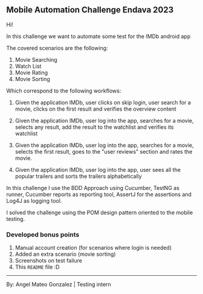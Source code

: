 ## **Mobile Automation Challenge Endava 2023**
Hi!

In this challenge we want to automate some test for the IMDb android app

The covered scenarios are the following:
1. Movie Searching
2. Watch List
3. Movie Rating 
4. Movie Sorting

Which correspond to the following workflows:

1. Given the application IMDb, user clicks on skip login, user search for a movie, clicks on the first result and verifies the overview content

2. Given the application IMDb, user log into the app, searches for a movie, selects any result, add the result to the watchlist and verifies its watchlist

3. Given the application IMDb, user log into the app, searches for a movie, selects the first result, goes to the "user reviews" section and rates the movie.

4. Given the application IMDb, user log into the app, user sees all the popular trailers and sorts the trailers alphabetically

In this challenge I use the BDD Approach using Cucumber, TestNG as runner, Cucumber reports as reporting tool, AssertJ for the assertions and Log4J as logging tool.

I solved the challenge using the POM design pattern oriented to the mobile testing.

### **Developed bonus points**
1. Manual account creation (for scenarios where login is needed)
2. Added an extra scenario (movie sorting)
3. Screenshots on test failure
4. This `README` file :D
-----
By: Angel Mateo Gonzalez | Testing intern 

